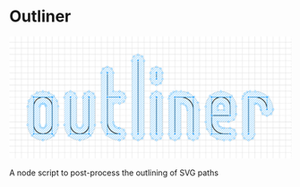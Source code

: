 # Outliner

![outliner logo](https://raw.githubusercontent.com/davestewart/outliner/master/assets/artwork/outliner-logo.png)

A node script to post-process the outlining of SVG paths
